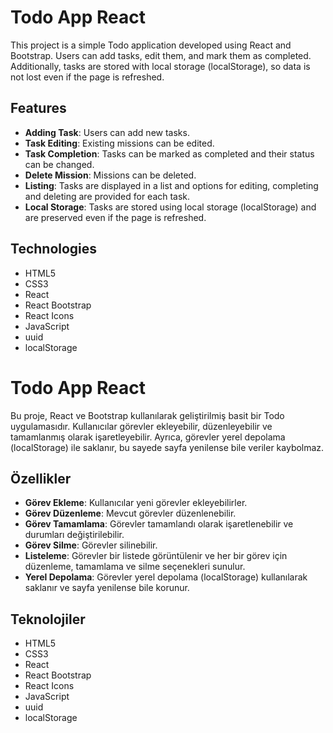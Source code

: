 # Todo App React

This project is a simple Todo application developed using React and Bootstrap. Users can add tasks, edit them, and mark them as completed. Additionally, tasks are stored with local storage (localStorage), so data is not lost even if the page is refreshed.

## Features

- **Adding Task**: Users can add new tasks.
- **Task Editing**: Existing missions can be edited.
- **Task Completion**: Tasks can be marked as completed and their status can be changed.
- **Delete Mission**: Missions can be deleted.
- **Listing**: Tasks are displayed in a list and options for editing, completing and deleting are provided for each task.
- **Local Storage**: Tasks are stored using local storage (localStorage) and are preserved even if the page is refreshed.

## Technologies

- HTML5
- CSS3
- React
- React Bootstrap
- React Icons
- JavaScript
- uuid
- localStorage

# Todo App React

Bu proje, React ve Bootstrap kullanılarak geliştirilmiş basit bir Todo uygulamasıdır. Kullanıcılar görevler ekleyebilir, düzenleyebilir ve tamamlanmış olarak işaretleyebilir. Ayrıca, görevler yerel depolama (localStorage) ile saklanır, bu sayede sayfa yenilense bile veriler kaybolmaz.

## Özellikler

- **Görev Ekleme**: Kullanıcılar yeni görevler ekleyebilirler.
- **Görev Düzenleme**: Mevcut görevler düzenlenebilir.
- **Görev Tamamlama**: Görevler tamamlandı olarak işaretlenebilir ve durumları değiştirilebilir.
- **Görev Silme**: Görevler silinebilir.
- **Listeleme**: Görevler bir listede görüntülenir ve her bir görev için düzenleme, tamamlama ve silme seçenekleri sunulur.
- **Yerel Depolama**: Görevler yerel depolama (localStorage) kullanılarak saklanır ve sayfa yenilense bile korunur.

## Teknolojiler

- HTML5
- CSS3
- React
- React Bootstrap
- React Icons
- JavaScript
- uuid
- localStorage
